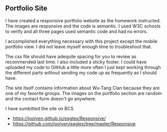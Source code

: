 ## Portfolio Site

I have created a responsive portfolio website as the homework instructed. The images are responsive and the code is semantic. I used W3C schools to verify and all three pages used semantic code and had no errors. 

I accomplished everything necessary with this project except the mobile portfolio view. I did not leave myself enough time to troubleshoot that. 

The css file should have adequite spacing for you to review as recommended last time. I also included a sticky footer. I could have uploaded my code to GitHub a little more often I just kept working through the different parts without sending my code up as frequently as I should have. 

The site itself contains information about Wu-Tang Clan because they are one of my favorite groups. The images on the portfolio section are random and the contact form doesn't go anywhere. 

I have sumbitted the site on BCS

* https://joolyen.github.io/eagles/Responsive/
* https://github.com/joolyen/eagles/tree/master/Responsive

